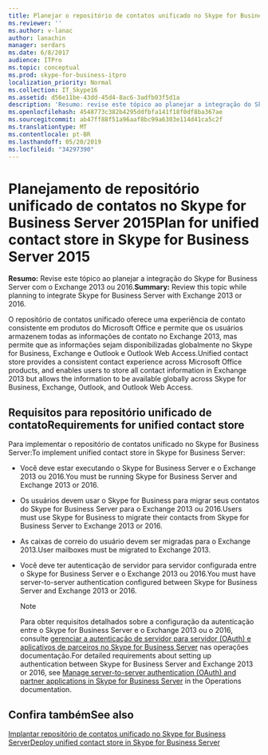```yaml
---
title: Planejar o repositório de contatos unificado no Skype for Business Server
ms.reviewer: ''
ms.author: v-lanac
author: lanachin
manager: serdars
ms.date: 6/8/2017
audience: ITPro
ms.topic: conceptual
ms.prod: skype-for-business-itpro
localization_priority: Normal
ms.collection: IT_Skype16
ms.assetid: d56e11be-43dd-45d4-8ac6-3adfb03f5d1a
description: 'Resumo: revise este tópico ao planejar a integração do Skype for Business Server com o Exchange 2013.'
ms.openlocfilehash: 4548773c382b4295ddfbfa141f18f0df8ba367ae
ms.sourcegitcommit: ab47ff88f51a96aaf8bc99a6303e114d41ca5c2f
ms.translationtype: MT
ms.contentlocale: pt-BR
ms.lasthandoff: 05/20/2019
ms.locfileid: "34297390"
---
```

# <a name="plan-for-unified-contact-store-in-skype-for-business-server-2015"></a><span data-ttu-id="c80bb-103">Planejamento de repositório unificado de contatos no Skype for Business Server 2015</span><span class="sxs-lookup"><span data-stu-id="c80bb-103">Plan for unified contact store in Skype for Business Server 2015</span></span>
 
<span data-ttu-id="c80bb-104">**Resumo:** Revise este tópico ao planejar a integração do Skype for Business Server com o Exchange 2013 ou 2016.</span><span class="sxs-lookup"><span data-stu-id="c80bb-104">**Summary:** Review this topic while planning to integrate Skype for Business Server with Exchange 2013 or 2016.</span></span>
  
<span data-ttu-id="c80bb-105">O repositório de contatos unificado oferece uma experiência de contato consistente em produtos do Microsoft Office e permite que os usuários armazenem todas as informações de contato no Exchange 2013, mas permite que as informações sejam disponibilizadas globalmente no Skype for Business, Exchange e Outlook e Outlook Web Access.</span><span class="sxs-lookup"><span data-stu-id="c80bb-105">Unified contact store provides a consistent contact experience across Microsoft Office products, and enables users to store all contact information in Exchange 2013 but allows the information to be available globally across Skype for Business, Exchange, Outlook, and Outlook Web Access.</span></span>
  
## <a name="requirements-for-unified-contact-store"></a><span data-ttu-id="c80bb-106">Requisitos para repositório unificado de contato</span><span class="sxs-lookup"><span data-stu-id="c80bb-106">Requirements for unified contact store</span></span>

<span data-ttu-id="c80bb-107">Para implementar o repositório de contatos unificado no Skype for Business Server:</span><span class="sxs-lookup"><span data-stu-id="c80bb-107">To implement unified contact store in Skype for Business Server:</span></span>
  
- <span data-ttu-id="c80bb-108">Você deve estar executando o Skype for Business Server e o Exchange 2013 ou 2016.</span><span class="sxs-lookup"><span data-stu-id="c80bb-108">You must be running Skype for Business Server and Exchange 2013 or 2016.</span></span>
    
- <span data-ttu-id="c80bb-109">Os usuários devem usar o Skype for Business para migrar seus contatos do Skype for Business Server para o Exchange 2013 ou 2016.</span><span class="sxs-lookup"><span data-stu-id="c80bb-109">Users must use Skype for Business to migrate their contacts from Skype for Business Server to Exchange 2013 or 2016.</span></span>
    
- <span data-ttu-id="c80bb-110">As caixas de correio do usuário devem ser migradas para o Exchange 2013.</span><span class="sxs-lookup"><span data-stu-id="c80bb-110">User mailboxes must be migrated to Exchange 2013.</span></span>
    
- <span data-ttu-id="c80bb-111">Você deve ter autenticação de servidor para servidor configurada entre o Skype for Business Server e o Exchange 2013 ou 2016.</span><span class="sxs-lookup"><span data-stu-id="c80bb-111">You must have server-to-server authentication configured between Skype for Business Server and Exchange 2013 or 2016.</span></span>
    
    > [!NOTE]
    > <span data-ttu-id="c80bb-112">Para obter requisitos detalhados sobre a configuração da autenticação entre o Skype for Business Server e o Exchange 2013 ou o 2016, consulte [gerenciar a autenticação de servidor para servidor (OAuth) e aplicativos de parceiros no Skype for Business Server](../../manage/authentication/server-to-server-and-partner-applications.md) nas operações documentação.</span><span class="sxs-lookup"><span data-stu-id="c80bb-112">For detailed requirements about setting up authentication between Skype for Business Server and Exchange 2013 or 2016, see [Manage server-to-server authentication (OAuth) and partner applications in Skype for Business Server](../../manage/authentication/server-to-server-and-partner-applications.md) in the Operations documentation.</span></span>
  
## <a name="see-also"></a><span data-ttu-id="c80bb-113">Confira também</span><span class="sxs-lookup"><span data-stu-id="c80bb-113">See also</span></span>

[<span data-ttu-id="c80bb-114">Implantar repositório de contatos unificado no Skype for Business Server</span><span class="sxs-lookup"><span data-stu-id="c80bb-114">Deploy unified contact store in Skype for Business Server</span></span>](../../deploy/deploy-unified-contact-store.md)
